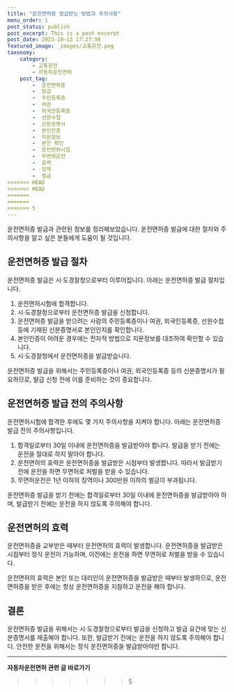 ```yaml
---
title: "운전면허증 발급받는 방법과 주의사항"
menu_order: 1
post_status: publish
post_excerpt: This is a post excerpt
post_date: 2023-10-13 17:27:56
featured_image: _images/교통운전.png
taxonomy:
    category:
        - 교통운전
        - 자동차운전면허
    post_tag:
        -  운전면허증
        -  발급
        -  주민등록증
        -  여권
        -  외국인등록증
        -  선원수첩
        -  신분증명서
        -  본인인증
        -  지문정보
        -  본인 확인
        -  운전면허시험
        -  무면허운전
        -  효력
        -  징역
        -  벌금
<<<<<<< HEAD
<<<<<<< HEAD
=======
=======
>>>>>>> 5
---
```



운전면허증 발급과 관련된 정보를 정리해보았습니다. 운전면허증 발급에 대한 절차와 주의사항을 알고 싶은 분들에게 도움이 될 것입니다.

## 운전면허증 발급 절차

운전면허증 발급은 시·도경찰청으로부터 이루어집니다. 아래는 운전면허증 발급 절차입니다.

1. 운전면허시험에 합격합니다.
2. 시·도경찰청으로부터 운전면허증 발급을 신청합니다.
3. 운전면허증 발급을 받으려는 사람의 주민등록증이나 여권, 외국인등록증, 선원수첩 등에 기재된 신분증명서로 본인인지를 확인합니다.
4. 본인인증이 어려운 경우에는 전자적 방법으로 지문정보를 대조하여 확인할 수 있습니다.
5. 시·도경찰청에서 운전면허증을 발급받습니다.

운전면허증 발급을 위해서는 주민등록증이나 여권, 외국인등록증 등의 신분증명서가 필요하므로, 발급 신청 전에 이를 준비하는 것이 중요합니다.

## 운전면허증 발급 전의 주의사항

운전면허시험에 합격한 후에도 몇 가지 주의사항을 지켜야 합니다. 아래는 운전면허증 발급 전의 주의사항입니다.

1. 합격일로부터 30일 이내에 운전면허증을 발급받아야 합니다. 발급을 받기 전에는 운전을 절대로 하지 말아야 합니다.
2. 운전면허의 효력은 운전면허증을 발급받은 시점부터 발생합니다. 따라서 발급받기 전에 운전을 하면 무면허로 처벌을 받을 수 있습니다.
3. 무면허운전은 1년 이하의 징역이나 300만원 이하의 벌금이 부과됩니다.

운전면허증 발급을 받기 전에는 합격일로부터 30일 이내에 운전면허증을 발급받아야 하며, 발급받기 전에는 운전을 하지 않도록 주의해야 합니다.

## 운전면허의 효력

운전면허증을 교부받은 때부터 운전면허의 효력이 발생합니다. 운전면허증을 발급받은 시점부터 정식 운전이 가능하며, 이전에는 운전을 하면 무면허로 처벌을 받을 수 있습니다.

운전면허의 효력은 본인 또는 대리인이 운전면허증을 발급받은 때부터 발생하므로, 운전면허증을 받은 후에는 항상 운전면허증을 지참하고 운전을 해야 합니다.

## 결론

운전면허증 발급을 위해서는 시·도경찰청으로부터 발급을 신청하고 발급 요건에 맞는 신분증명서를 제출해야 합니다. 또한, 발급받기 전에는 운전을 하지 않도록 주의해야 합니다. 안전한 운전을 위해서는 정식 운전면허증을 발급받아야만 합니다.




<!-- wp:separator -->
<hr class="wp-block-separator has-alpha-channel-opacity"/>
<!-- /wp:separator -->

<!-- wp:group {"backgroundColor":"base","layout":{"type":"constrained"}} -->
<div class="wp-block-group has-base-background-color has-background"><!-- wp:paragraph {"align":"center","fontSize":"large"} -->
<p class="has-text-align-center has-large-font-size"><strong>자동차운전면허 관련 글 바로가기</strong></p>
<!-- /wp:paragraph -->


<!-- wp:latest-posts
{"categories":[{"id":2641,"count":19,"description":"","link":"https://uknowlaw.com/category/%ec%9e%90%eb%8f%99%ec%b0%a8%ec%9a%b4%ec%a0%84%eb%a9%b4%ed%97%88/","name":"자동차운전면허","slug":"자동차운전면허","taxonomy":"category","parent":0,"meta":[],"_links":{"self":[{"href":"https://uknowlaw.com/wp-json/wp/v2/categories/2641"}],"collection":[{"href":"https://uknowlaw.com/wp-json/wp/v2/categories"}],"about":[{"href":"https://uknowlaw.com/wp-json/wp/v2/taxonomies/category"}],"wp:post_type":[{"href":"https://uknowlaw.com/wp-json/wp/v2/posts?categories=2641"}],"curies":[{"name":"wp","href":"https://api.w.org/{rel}","templated":true}]}}],"postsToShow":100,"excerptLength":28,"postLayout":"grid","columns":2,"featuredImageAlign":"left","featuredImageSizeSlug":"large","fontSize":"medium"} /--></div>
<!-- /wp:group -->
>>>>>>> 5
